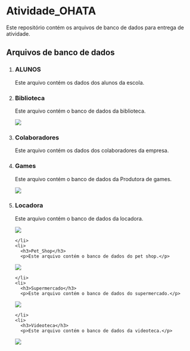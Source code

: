 <!DOCTYPE html>
<html lang="pt-br">
<head>
  <meta charset="UTF-8">
  <title>Atividade_OHATA</title>
</head>
<body>

  <h1>Atividade_OHATA</h1>

  <p>Este repositório contém os arquivos de banco de dados para entrega de atividade.</p>

  <h2>Arquivos de banco de dados</h2>

  <ol>
    <li>
      <h3>ALUNOS</h3>
      <p>Este arquivo contém os dados dos alunos da escola.</p>
    </li>
    <li>
      <h3>Biblioteca</h3>
      <p>Este arquivo contém o banco de dados da biblioteca.</p>
      <img src="https://github.com/RodLeite/Atividade_OHATA/assets/56495160/399fb856-971d-4d8b-9b33-a1bdbd93c65a">
    </li>
    <li>
      <h3>Colaboradores</h3>
      <p>Este arquivo contém os dados dos colaboradores da empresa.</p>
    </li>
    <li>
      <h3>Games</h3>
      <p>Este arquivo contém o banco de dados da Produtora de games.</p>
      <img src="https://github.com/RodLeite/Atividade_OHATA/assets/56495160/29466695-8abf-4e72-9559-394cce829925">
    </li>
    <li>
      <h3>Locadora</h3>
      <p>Este arquivo contém o banco de dados da locadora.</p>
      <img src="https://github.com/RodLeite/Atividade_OHATA/assets/56495160/f1aaeb95-a200-4a49-bba9-e6984294f0f2">

    </li>
    <li>
      <h3>Pet_Shop</h3>
      <p>Este arquivo contém o banco de dados do pet shop.</p>
 <img src="https://github.com/RodLeite/Atividade_OHATA/assets/56495160/5ef0a312-0963-4150-be68-a57864c14dde">

    </li>
    <li>
      <h3>Supermercado</h3>
      <p>Este arquivo contém o banco de dados do supermercado.</p>
  <img src="https://github.com/RodLeite/Atividade_OHATA/assets/56495160/a22e921e-8d1d-4baf-a124-abab21095a9d">
      
    </li>
    <li>
      <h3>Videoteca</h3>
      <p>Este arquivo contém o banco de dados da videoteca.</p>
  <img src="https://github.com/RodLeite/Atividade_OHATA/assets/56495160/3529e649-b6fd-4cb3-a877-c60ac1dd8bb8">
    </li>
  </ol>

</body>
</html>
